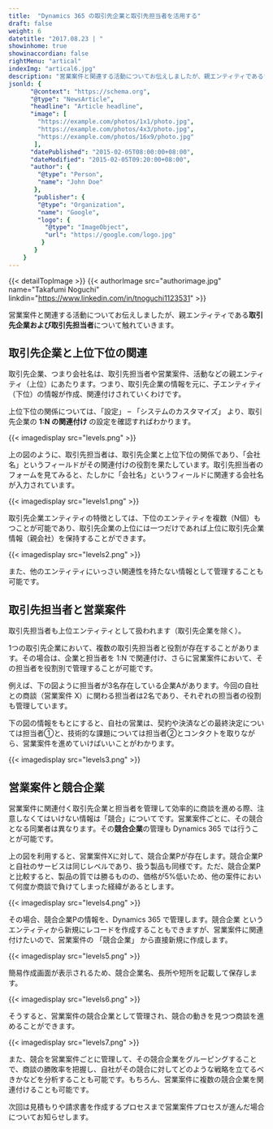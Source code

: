 ```yaml
---
title:  "Dynamics 365 の取引先企業と取引先担当者を活用する"
draft: false
weight: 6
datetitle: "2017.08.23 | "
showinhome: true
showinaccordian: false
rightMenu: "artical"
indexImg: "artical6.jpg"
description: "営業案件と関連する活動についてお伝えしましたが、親エンティティである**取引先企業および取引先担当者**について触れていきます。"
jsonld: {
      "@context": "https://schema.org",
      "@type": "NewsArticle",
      "headline": "Article headline",
      "image": [
        "https://example.com/photos/1x1/photo.jpg",
        "https://example.com/photos/4x3/photo.jpg",
        "https://example.com/photos/16x9/photo.jpg"
       ],
      "datePublished": "2015-02-05T08:00:00+08:00",
      "dateModified": "2015-02-05T09:20:00+08:00",
      "author": {
        "@type": "Person",
        "name": "John Doe"
       },
       "publisher": {
        "@type": "Organization",
        "name": "Google",
        "logo": {
          "@type": "ImageObject",
          "url": "https://google.com/logo.jpg"
         }
       }
    }
---
```

{{< detailTopImage >}}
{{< authorImage src="authorimage.jpg" name="Takafumi Noguchi" linkdin="https://www.linkedin.com/in/tnoguchi1123531" >}}
<!-- Intro  -->
営業案件と関連する活動についてお伝えしましたが、親エンティティである**取引先企業および取引先担当者**について触れていきます。

## 取引先企業と上位下位の関連
取引先企業、つまり会社名は、取引先担当者や営業案件、活動などの親エンティティ（上位）にあたります。つまり、取引先企業の情報を元に、子エンティティ（下位）の情報が作成、関連付けされていくわけです。

上位下位の関係については、「設定」 – 「システムのカスタマイズ」 より、取引先企業の **1:N の関連付け** の設定を確認すればわかります。
<!-- Image= levels.png -->
{{< imagedisplay src="levels.png" >}}

上の図のように、取引先担当者は、取引先企業と上位下位の関係であり、「会社名」というフィールドがその関連付けの役割を果たしています。取引先担当者のフォームを見てみると、たしかに「会社名」というフィールドに関連する会社名が入力されています。
<!-- Image= levels1.png -->
{{< imagedisplay src="levels1.png" >}}

取引先企業エンティティの特徴としては、下位のエンティティを複数（N個）もつことが可能であり、取引先企業の上位には一つだけであれば上位に取引先企業情報（親会社）を保持することができます。
<!-- Image= levels2.png -->
{{< imagedisplay src="levels2.png" >}}

また、他のエンティティにいっさい関連性を持たない情報として管理することも可能です。

## 取引先担当者と営業案件
取引先担当者も上位エンティティとして扱われます（取引先企業を除く）。

1つの取引先企業において、複数の取引先担当者と役割が存在することがあります。その場合は、企業と担当者を 1:N で関連付け、さらに営業案件において、その担当者を役割別で管理することが可能です。

例えば、下の図ように担当者が3名存在している企業Aがあります。今回の自社との商談（営業案件 X）に関わる担当者は2名であり、それぞれの担当者の役割も管理しています。

下の図の情報をもとにすると、自社の営業は、契約や決済などの最終決定については担当者①と、技術的な課題については担当者②とコンタクトを取りながら、営業案件を進めていけばいいことがわかります。
<!-- Image= levels3.png -->
{{< imagedisplay src="levels3.png" >}}

## 営業案件と競合企業
営業案件に関連付く取引先企業と担当者を管理して効率的に商談を進める際、注意しなくてはいけない情報は「競合」についてです。営業案件ごとに、その競合となる同業者は異なります。その**競合企業**の管理も Dynamics 365 では行うことが可能です。

上の図を利用すると、営業案件Xに対して、競合企業Pが存在します。競合企業Pと自社のサービスは同じレベルであり、扱う製品も同様です。ただ、競合企業Pと比較すると、製品の質では勝るものの、価格が5%低いため、他の案件において何度か商談で負けてしまった経緯があるとします。
<!-- Image= levels4.png -->
{{< imagedisplay src="levels4.png" >}}

その場合、競合企業Pの情報を、Dynamics 365 で管理します。競合企業 というエンティティから新規にレコードを作成することもできますが、営業案件に関連付けたいので、営業案件の 「競合企業」 から直接新規に作成します。
<!-- Image= levels5.png -->
{{< imagedisplay src="levels5.png" >}}

簡易作成画面が表示されるため、競合企業名、長所や短所を記載して保存します。
<!-- Image= levels6.png -->
{{< imagedisplay src="levels6.png" >}}

そうすると、営業案件の競合企業として管理され、競合の動きを見つつ商談を進めることができます。
<!-- Image= levels7.png -->
{{< imagedisplay src="levels7.png" >}}

また、競合を営業案件ごとに管理して、その競合企業をグルーピングすることで、商談の勝敗率を把握し、自社がその競合に対してどのような戦略を立てるべきかなどを分析することも可能です。もちろん、営業案件に複数の競合企業を関連付けることも可能です。

次回は見積もりや請求書を作成するプロセスまで営業案件プロセスが進んだ場合についてお知らせします。